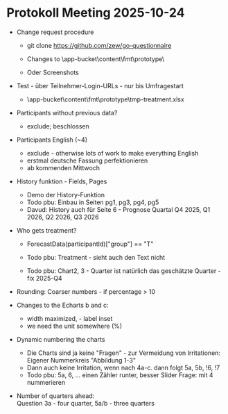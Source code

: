 # Protokoll Meeting 2025-10-24

* Change request procedure
    * git clone https://github.com/zew/go-questionnaire
    * Changes to   \app-bucket\content\fmt\prototype\

    * Oder Screenshots


* Test - über Teilnehmer-Login-URLs  - nur bis Umfragestart
    *    \app-bucket\content\fmt\prototype\tmp-treatment.xlsx


* Participants without previous data?
    * exclude; beschlossen


* Participants English (~4)
    * exclude - otherwise lots of work to make everything English
    * erstmal deutsche Fassung perfektionieren
    * ab kommenden Mittwoch

* History funktion - Fields, Pages
    * Demo der History-Funktion
    * Todo pbu: Einbau in Seiten pg1, pg3, pg4, pg5
    * Davud: History auch für Seite 6 - Pro­gno­se Quartal
        Q4 2025, Q1 2026, Q2 2026, Q3 2026
 
 
* Who gets treatment?
    * ForecastData(participantId)["group"] == "T"

    * Todo pbu: Treatment - sieht auch den Text nicht
    * Todo pbu: Chart2, 3 - Quarter ist natürlich das geschätzte Quarter - fix 2025-Q4


* Rounding:  Coarser numbers - if percentage > 10

* Changes to the Echarts b and c:  
    * width maximized,  - label inset
    * we need the unit somewhere (%) 


* Dynamic numbering the charts 
    * Die Charts sind ja keine "Fragen" - 
      zur Vermeidung von Irritationen: Eigener Nummerkreis "Abbildung 1-3"
    * Dann auch keine Irritation, wenn nach 4a-c. dann folgt 5a, 5b, !6, !7  
    * Todo pbu: 5a, 6, ... einen Zähler runter, besser Slider Frage: mit 4 nummerieren


* Number of quarters ahead:  
    Question 3a - four quarter, 5a/b - three quarters




